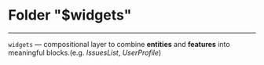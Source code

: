 # Folder "$widgets"

---

`widgets` — compositional layer to combine **entities** and **features** into meaningful blocks.(e.g. _IssuesList_, _UserProfile_)
